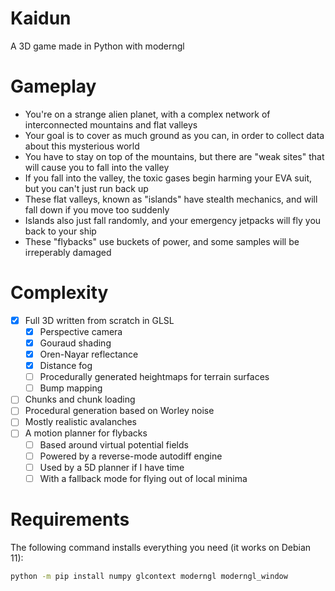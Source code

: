 # Kaidun
A 3D game made in Python with moderngl

# Gameplay

- You're on a strange alien planet, with a complex network of interconnected mountains and flat valleys
- Your goal is to cover as much ground as you can, in order to collect data about this mysterious world
- You have to stay on top of the mountains, but there are "weak sites" that will cause you to fall into the valley
- If you fall into the valley, the toxic gases begin harming your EVA suit, but you can't just run back up
- These flat valleys, known as "islands" have stealth mechanics, and will fall down if you move too suddenly
- Islands also just fall randomly, and your emergency jetpacks will fly you back to your ship
- These "flybacks" use buckets of power, and some samples will be irreperably damaged

# Complexity
- [X] Full 3D written from scratch in GLSL
  - [X] Perspective camera
  - [X] Gouraud shading
  - [X] Oren-Nayar reflectance
  - [X] Distance fog
  - [ ] Procedurally generated heightmaps for terrain surfaces
  - [ ] Bump mapping
- [ ] Chunks and chunk loading
- [ ] Procedural generation based on Worley noise
- [ ] Mostly realistic avalanches
- [ ] A motion planner for flybacks
  - [ ] Based around virtual potential fields
  - [ ] Powered by a reverse-mode autodiff engine
  - [ ] Used by a 5D planner if I have time
  - [ ] With a fallback mode for flying out of local minima

# Requirements

The following command installs everything you need (it works on Debian 11):

```sh
python -m pip install numpy glcontext moderngl moderngl_window 
```
